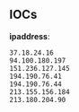 
## IOCs

__ipaddress__:

```text
37.18.24.16
94.100.180.197
151.236.127.145
194.190.76.41
194.190.76.44
213.155.156.184
213.180.204.90
```